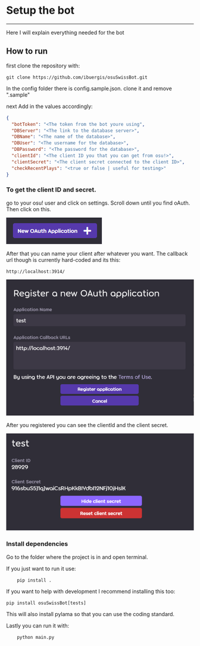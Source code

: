 # Setup the bot
***
Here I will explain everything needed for the bot

## How to run
first clone the repository with:
```
git clone https://github.com/ibuergis/osuSwissBot.git
```

In the config folder there is config.sample.json. clone it and remove ".sample"

next Add in the values accordingly:
````json
{
  "botToken": "<The token from the bot youre using",
  "DBServer": "<The link to the database server>",
  "DBName": "<The name of the database>",
  "DBUser": "<The username for the database>",
  "DBPassword": "<The password for the database>",
  "clientId": "<The client ID you that you can get from osu!>",
  "clientSecret": "<The client secret connected to the client ID>",
  "checkRecentPlays": "<true or false | useful for testing>"
}
````

### To get the client ID and secret.
go to your osu! user and click on settings. Scroll down until you find oAuth.
Then click on this.

![img.png](.github/readmeFiles/newoauthappication.png)

After that you can name your client after whatever you want.
The callback url though is currently hard-coded and its this:
```
http://localhost:3914/
```

![img.png](.github/readmeFiles/clientDataPutInSmthIdk.png)

After you registered you can see the clientId and the client secret.

![img.png](.github/readmeFiles/clientIdAndSecret.png)


### Install dependencies

Go to the folder where the project is in and open terminal.

If you just want to run it use:
```
    pip install .
```

If you want to help with development I recommend installing this too:

```
pip install osuSwissBot[tests]
```

This will also install pylama so that you can use the coding standard.

Lastly you can run it with:
```
    python main.py
```
